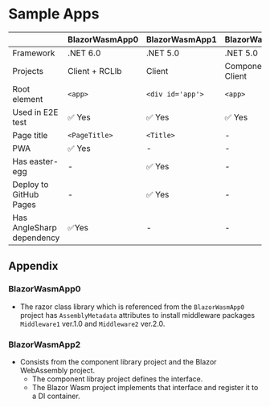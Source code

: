 ﻿# Sample Apps

|                |BlazorWasmApp0|BlazorWasmApp1    |BlazorWasmApp2
|----------------|--------------|------------------|--------------
|Framework       | .NET 6.0     | .NET 5.0         | .NET 5.0
|Projects        |Client + RCLIb| Client           | Component + Client   
|Root element    | `<app>`      | `<div id='app'>` | `<app>`
|Used in E2E test| ✅ Yes       | ✅ Yes          | ✅ Yes
|Page title      | `<PageTitle>`| `<Title>`        | -
|PWA             | ✅ Yes       | -                | -
|Has easter-egg  | -            | ✅ Yes           | -
|Deploy to GitHub Pages | -     | ✅ Yes           | -
|Has AngleSharp dependency| ✅Yes | -              | -

## Appendix

### BlazorWasmApp0

- The razor class library which is referenced from the `BlazorWasmApp0` project has `AssemblyMetadata` attributes to install middleware packages `Middleware1` ver.1.0 and `Middleware2` ver.2.0.

### BlazorWasmApp2

- Consists from the component library project and the Blazor WebAssembly project.
  - The component libray project defines the interface.
  - The Blazor Wasm project implements that interface and register it to a DI container.
